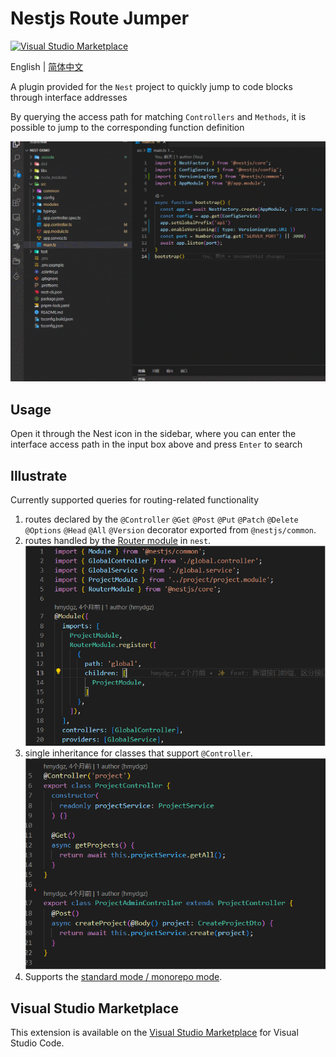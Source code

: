 # Nestjs Route Jumper

[![Visual Studio Marketplace](https://flat.badgen.net/vs-marketplace/i/hmydgz.nestjs-route-jumper?icon=visualstudio)](https://marketplace.visualstudio.com/items?itemName=hmydgz.nestjs-route-jumper)

English | [简体中文](./README.zh_CN.md)

A plugin provided for the `Nest` project to quickly jump to code blocks through interface addresses

By querying the access path for matching `Controllers` and `Methods`, it is possible to jump to the corresponding function definition

![priview](https://github.com/hmydgz/nestjs-route-jumper/raw/main/doc/images/priview.gif)

## Usage

Open it through the Nest icon in the sidebar, where you can enter the interface access path in the input box above and press `Enter` to search

## Illustrate

Currently supported queries for routing-related functionality
1. routes declared by the `@Controller` `@Get` `@Post` `@Put` `@Patch` `@Delete` `@Options` `@Head` `@All` `@Version` decorator exported from `@nestjs/common`.
2. routes handled by the [Router module](https://docs.nestjs.com/recipes/router-module) in `nest`. ![priview](https://github.com/hmydgz/nestjs-route-jumper/raw/main/doc/images/router_module.png)
3. single inheritance for classes that support `@Controller`. ![priview](https://github.com/hmydgz/nestjs-route-jumper/raw/main/doc/images/controller_extend.png)
4. Supports the [standard mode / monorepo mode](https://docs.nestjs.com/cli/monorepo#monorepo-mode).

## Visual Studio Marketplace

This extension is available on the [Visual Studio Marketplace](https://marketplace.visualstudio.com/items?itemName=hmydgz.nestjs-route-jumper) for Visual Studio Code.
